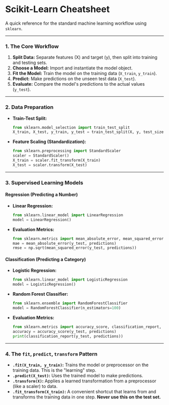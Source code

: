 # Scikit-Learn Cheatsheet

A quick reference for the standard machine learning workflow using `sklearn`.

---

### 1. The Core Workflow

1.  **Split Data:** Separate features (X) and target (y), then split into training and testing sets.
2.  **Choose a Model:** Import and instantiate the model object.
3.  **Fit the Model:** Train the model on the training data (`X_train`, `y_train`).
4.  **Predict:** Make predictions on the unseen test data (`X_test`).
5.  **Evaluate:** Compare the model's predictions to the actual values (`y_test`).

---

### 2. Data Preparation

-   **Train-Test Split:**
    ```python
    from sklearn.model_selection import train_test_split
    X_train, X_test, y_train, y_test = train_test_split(X, y, test_size=0.2, random_state=42)
    ```
-   **Feature Scaling (Standardization):**
    ```python
    from sklearn.preprocessing import StandardScaler
    scaler = StandardScaler()
    X_train = scaler.fit_transform(X_train)
    X_test = scaler.transform(X_test)
    ```

---

### 3. Supervised Learning Models

#### Regression (Predicting a Number)

-   **Linear Regression:**
    ```python
    from sklearn.linear_model import LinearRegression
    model = LinearRegression()
    ```
-   **Evaluation Metrics:**
    ```python
    from sklearn.metrics import mean_absolute_error, mean_squared_error
    mae = mean_absolute_error(y_test, predictions)
    rmse = np.sqrt(mean_squared_error(y_test, predictions))
    ```

#### Classification (Predicting a Category)

-   **Logistic Regression:**
    ```python
    from sklearn.linear_model import LogisticRegression
    model = LogisticRegression()
    ```
-   **Random Forest Classifier:**
    ```python
    from sklearn.ensemble import RandomForestClassifier
    model = RandomForestClassifier(n_estimators=100)
    ```
-   **Evaluation Metrics:**
    ```python
    from sklearn.metrics import accuracy_score, classification_report, confusion_matrix
    accuracy = accuracy_score(y_test, predictions)
    print(classification_report(y_test, predictions))
    ```

---

### 4. The `fit`, `predict`, `transform` Pattern

-   **`.fit(X_train, y_train)`:** Trains the model or preprocessor on the training data. This is the "learning" step.
-   **`.predict(X_test)`:** Uses the trained model to make predictions.
-   **`.transform(X)`:** Applies a learned transformation from a preprocessor (like a scaler) to data.
-   **`.fit_transform(X_train)`:** A convenient shortcut that learns from and transforms the training data in one step. **Never use this on the test set.**